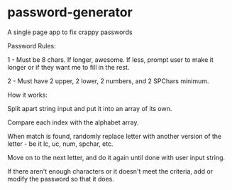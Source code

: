 # password-generator
A single page app to fix crappy passwords

Password Rules:  

1 - Must be 8 chars. If longer, awesome. If less, prompt user to make it longer or if they want me to fill in the rest.  

2 - Must have 2 upper, 2 lower, 2 numbers, and 2 SPChars minimum.  

How it works:  

Split apart string input and put it into an array of its own.  

Compare each index with the alphabet array.  

When match is found, randomly replace letter with another version of the letter - be it lc, uc, num, spchar, etc.  

Move on to the next letter, and do it again until done with user input string.  

If there aren't enough characters or it doesn't meet the criteria, add or modify the password so that it does.